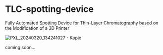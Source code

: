 # TLC-spotting-device
Fully Automated Spotting Device for Thin-Layer Chromatography based on the Modification of a 3D Printer

![PXL_20240320_134241027 - Kopie](https://github.com/jochenneumaier/TLC-spotting-device/assets/128811993/e87eedab-0d6f-4d9b-b65e-8455f3265302)

coming soon...
